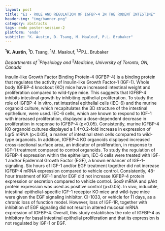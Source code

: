 ```yaml
---
layout: post
title: "E1 - ROLE AND REGULATION OF IGFBP-4 IN THE RODENT INTESTINE"
header-img: "img/banner.png"
category: abstracts
tags: endo poster-session-2
platform: 'endo'
subtitle: "K. Austin, D. Tsang, M. Maalouf, P.L. Brubaker"
---
```


__<sup>1</sup>K. Austin__, <sup>1</sup>D. Tsang, <sup>1</sup>M. Maalouf, <sup>1,2</sup>P.L. Brubaker

_Departments of_ <sup>1</sup>_Physiology and_ <sup>2</sup>_Medicine, University of
Toronto, ON, Canada_

Insulin-like Growth Factor Binding Protein-4 (IGFBP-4) is a binding
protein that regulates the activity of Insulin-like Growth Factor-1
(IGF-1). Whole body IGFBP-4 knockout (KO) mice have increased intestinal
weight and proliferation compared to wild-type mice. This suggests that
IGFBP-4 inhibits intestinal growth by inhibiting epithelial
proliferation. To study the role of IGFBP-4 in vitro, rat intestinal
epithelial cells (IEC-6) and the murine organoid culture, which
recapitulates the 3D structure of the intestinal epithelium, were used.
IEC-6 cells, which are known to respond to IGF-1 with increased
proliferation, displayed a dose-dependent decrease in proliferation in
response to IGFBP-4 (p&lt;0.05). Consistently, murine IGFBP-4 KO
organoid cultures displayed a 1.4±0.2-fold increase in expression of
Lgr5 mRNA (p&lt;0.05), a marker of intestinal stem cells compared to
wild-type organoids. In addition, IGFBP-4 KO organoids displayed
increased cross-sectional surface area, an indicator of proliferation,
in response to IGF-1 treatment compared to control organoids. To study
the regulation of IGFBP-4 expression within the epithelium, IEC-6 cells
were treated with IGF-1 and/or Epidermal Growth Factor (EGF), a known
enhancer of IGF-1-signaling. Six hours of IGF-1 and/or EGF treatment
together did not increase IGFBP-4 mRNA expression compared to vehicle
control. Consistently, 48-hour treatment of IGF-1 and/or EGF did not
increase IGFBP-4 protein expression or secretion compared to vehicle
control. Sox9 mRNA and pAkt protein expression was used as positive
control (p&lt;0.05). In vivo, inducible, intestinal epithelial-specific
IGF-1 receptor KO mice and wild-type mice were given the EGF signaling
inhibitor, CI-1033, or vehicle for 11 days, as a chronic loss of
function model. However, loss of IGF-1R, together with inhibition of EGF
signaling did not result in altered mucosal mRNA expression of IGFBP-4.
Overall, this study establishes the role of IGFBP-4 as inhibitory for
basal intestinal epithelial proliferation and that its expression is not
regulated by IGF-1 or EGF.
